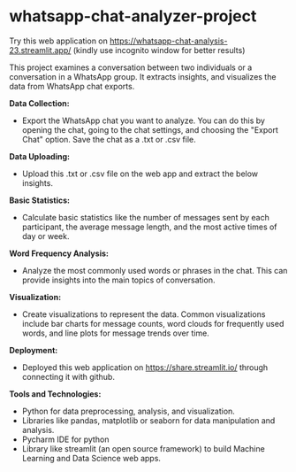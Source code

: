 # whatsapp-chat-analyzer-project

Try this web application on https://whatsapp-chat-analysis-23.streamlit.app/
(kindly use incognito window for better results)

This project examines a conversation between two individuals or a conversation in a WhatsApp group. It extracts insights, and visualizes the data from WhatsApp chat exports. 

**Data Collection:**
* Export the WhatsApp chat you want to analyze. You can do this by opening the chat, going to the chat settings, and choosing the "Export Chat" option. Save the chat as a .txt or .csv file.

**Data Uploading:**
* Upload this .txt or .csv file on the web app and extract the below insights.

**Basic Statistics:**
* Calculate basic statistics like the number of messages sent by each participant, the average message length, and the most active times of day or week.

**Word Frequency Analysis:**
* Analyze the most commonly used words or phrases in the chat. This can provide insights into the main topics of conversation.

**Visualization:**
* Create visualizations to represent the data. Common visualizations include bar charts for message counts, word clouds for frequently used words, and line plots for message trends over time.

**Deployment:**
* Deployed this web application on https://share.streamlit.io/ through connecting it with github.

**Tools and Technologies:**
* Python for data preprocessing, analysis, and visualization.
* Libraries like pandas, matplotlib or seaborn for data manipulation and analysis.
* Pycharm IDE for python
* Library like streamlit (an open source framework) to build Machine Learning and Data Science web apps.


